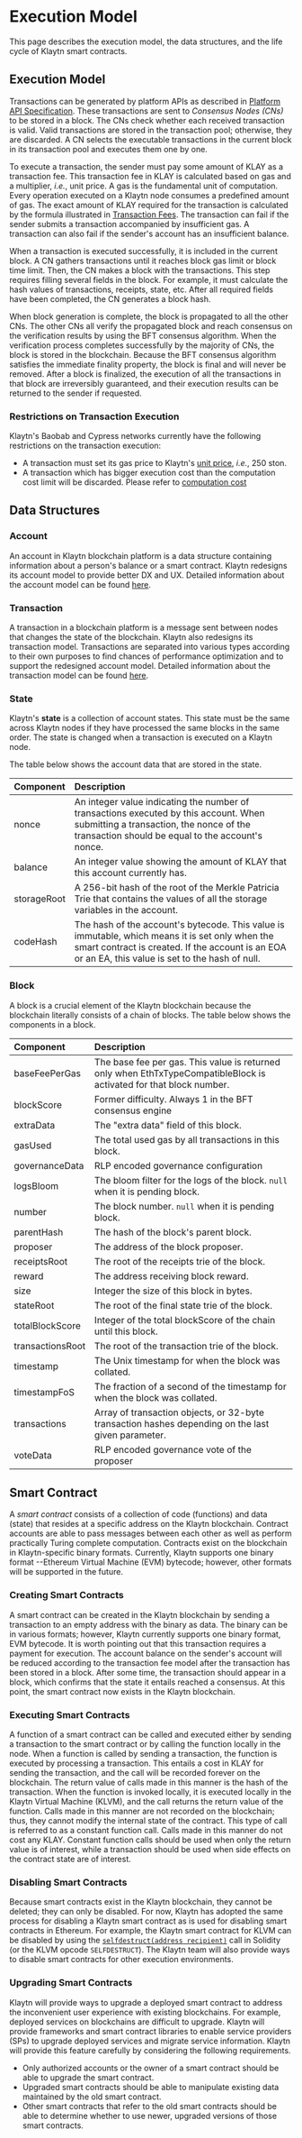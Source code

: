 # Execution Model <a id="execution-model"></a>

This page describes the execution model, the data structures, and the life cycle of Klaytn smart contracts.

## Execution Model <a id="execution-model"></a>

Transactions can be generated by platform APIs as described in [Platform API Specification](../../../dapp/json-rpc/api-references/README.md). These transactions are sent to _Consensus Nodes \(CNs\)_ to be stored in a block. The CNs check whether each received transaction is valid. Valid transactions are stored in the transaction pool; otherwise, they are discarded. A CN selects the executable transactions in the current block in its transaction pool and executes them one by one.

To execute a transaction, the sender must pay some amount of KLAY as a transaction fee. This transaction fee in KLAY is calculated based on gas and a multiplier, _i.e._, unit price. A gas is the fundamental unit of computation. Every operation executed on a Klaytn node consumes a predefined amount of gas. The exact amount of KLAY required for the transaction is calculated by the formula illustrated in [Transaction Fees](../transaction-fees/transaction-fees.md). The transaction can fail if the sender submits a transaction accompanied by insufficient gas. A transaction can also fail if the sender's account has an insufficient balance.

When a transaction is executed successfully, it is included in the current block. A CN gathers transactions until it reaches block gas limit or block time limit. Then, the CN makes a block with the transactions. This step requires filling several fields in the block. For example, it must calculate the hash values of transactions, receipts, state, etc. After all required fields have been completed, the CN generates a block hash.

When block generation is complete, the block is propagated to all the other CNs. The other CNs all verify the propagated block and reach consensus on the verification results by using the BFT consensus algorithm. When the verification process completes successfully by the majority of CNs, the block is stored in the blockchain. Because the BFT consensus algorithm satisfies the immediate finality property, the block is final and will never be removed. After a block is finalized, the execution of all the transactions in that block are irreversibly guaranteed, and their execution results can be returned to the sender if requested.

### Restrictions on Transaction Execution <a id="restrictions-on-transaction-execution"></a>

Klaytn's Baobab and Cypress networks currently have the following restrictions on the transaction execution:

* A transaction must set its gas price to Klaytn's [unit price](../klaytn-native-coin-klay.md/#units-of-klay), _i.e._, 250 ston.
* A transaction which has bigger execution cost than the computation cost limit will be discarded. Please refer to [computation cost](computation-cost/computation-cost.md)

## Data Structures <a id="data-structures"></a>

### Account <a id="account"></a>

An account in Klaytn blockchain platform is a data structure containing information about a person's balance or a smart contract. Klaytn redesigns its account model to provide better DX and UX. Detailed information about the account model can be found [here](../accounts.md).

### Transaction <a id="transaction"></a>

A transaction in a blockchain platform is a message sent between nodes that changes the state of the blockchain. Klaytn also redesigns its transaction model. Transactions are separated into various types according to their own purposes to find chances of performance optimization and to support the redesigned account model. Detailed information about the transaction model can be found [here](../transactions/).

### State <a id="state"></a>

Klaytn's **state** is a collection of account states. This state must be the same across Klaytn nodes if they have processed the same blocks in the same order. The state is changed when a transaction is executed on a Klaytn node.

The table below shows the account data that are stored in the state.

| Component   | Description                                                                                                                                                                                             |
|:----------- |:------------------------------------------------------------------------------------------------------------------------------------------------------------------------------------------------------- |
| nonce       | An integer value indicating the number of transactions executed by this account. When submitting a transaction, the nonce of the transaction should be equal to the account's nonce.                    |
| balance     | An integer value showing the amount of KLAY that this account currently has.                                                                                                                            |
| storageRoot | A 256-bit hash of the root of the Merkle Patricia Trie that contains the values of all the storage variables in the account.                                                                            |
| codeHash    | The hash of the account's bytecode.  This value is immutable, which means it is set only when the smart contract is created.  If the account is an EOA or an EA, this value is set to the hash of null. |

### Block <a id="block"></a>

A block is a crucial element of the Klaytn blockchain because the blockchain literally consists of a chain of blocks. The table below shows the components in a block.

| Component        | Description                                                                                                         |
|:---------------- |:------------------------------------------------------------------------------------------------------------------- |
| baseFeePerGas    | The base fee per gas. This value is returned only when EthTxTypeCompatibleBlock is activated for that block number. |
| blockScore       | Former difficulty. Always 1 in the BFT consensus engine                                                             |
| extraData        | The "extra data" field of this block.                                                                               |
| gasUsed          | The total used gas by all transactions in this block.                                                               |
| governanceData   | RLP encoded governance configuration                                                                                |
| logsBloom        | The bloom filter for the logs of the block. `null` when it is pending block.                                        |
| number           | The block number. `null` when it is pending block.                                                                  |
| parentHash       | The hash of the block's parent block.                                                                               |
| proposer         | The address of the block proposer.                                                                                  |
| receiptsRoot     | The root of the receipts trie of the block.                                                                         |
| reward           | The address receiving block reward.                                                                                 |
| size             | Integer the size of this block in bytes.                                                                            |
| stateRoot        | The root of the final state trie of the block.                                                                      |
| totalBlockScore  | Integer of the total blockScore of the chain until this block.                                                      |
| transactionsRoot | The root of the transaction trie of the block.                                                                      |
| timestamp        | The Unix timestamp for when the block was collated.                                                                 |
| timestampFoS     | The fraction of a second of the timestamp for when the block was collated.                                          |
| transactions     | Array of transaction objects, or 32-byte transaction hashes depending on the last given parameter.                  |
| voteData         | RLP encoded governance vote of the proposer                                                                         |

## Smart Contract <a id="smart-contract"></a>

A _smart contract_ consists of a collection of code \(functions\) and data \(state\) that resides at a specific address on the Klaytn blockchain. Contract accounts are able to pass messages between each other as well as perform practically Turing complete computation. Contracts exist on the blockchain in Klaytn-specific binary formats. Currently, Klaytn supports one binary format --Ethereum Virtual Machine \(EVM\) bytecode; however, other formats will be supported in the future.

### Creating Smart Contracts <a id="creating-smart-contracts"></a>

A smart contract can be created in the Klaytn blockchain by sending a transaction to an empty address with the binary as data. The binary can be in various formats; however, Klaytn currently supports one binary format, EVM bytecode. It is worth pointing out that this transaction requires a payment for execution. The account balance on the sender's account will be reduced according to the transaction fee model after the transaction has been stored in a block. After some time, the transaction should appear in a block, which confirms that the state it entails reached a consensus. At this point, the smart contract now exists in the Klaytn blockchain.

### Executing Smart Contracts <a id="executing-smart-contracts"></a>

A function of a smart contract can be called and executed either by sending a transaction to the smart contract or by calling the function locally in the node. When a function is called by sending a transaction, the function is executed by processing a transaction. This entails a cost in KLAY for sending the transaction, and the call will be recorded forever on the blockchain. The return value of calls made in this manner is the hash of the transaction. When the function is invoked locally, it is executed locally in the Klaytn Virtual Machine \(KLVM\), and the call returns the return value of the function. Calls made in this manner are not recorded on the blockchain; thus, they cannot modify the internal state of the contract. This type of call is referred to as a constant function call. Calls made in this manner do not cost any KLAY. Constant function calls should be used when only the return value is of interest, while a transaction should be used when side effects on the contract state are of interest.

### Disabling Smart Contracts <a id="disabling-smart-contracts"></a>

Because smart contracts exist in the Klaytn blockchain, they cannot be deleted; they can only be disabled. For now, Klaytn has adopted the same process for disabling a Klaytn smart contract as is used for disabling smart contracts in Ethereum. For example, the Klaytn smart contract for KLVM can be disabled by using the [`selfdestruct(address recipient)`](https://solidity.readthedocs.io/en/v0.5.6/introduction-to-smart-contracts.html#self-destruct) call in Solidity \(or the KLVM opcode `SELFDESTRUCT`\). The Klaytn team will also provide ways to disable smart contracts for other execution environments.

### Upgrading Smart Contracts <a id="upgrading-smart-contracts"></a>

Klaytn will provide ways to upgrade a deployed smart contract to address the inconvenient user experience with existing blockchains. For example, deployed services on blockchains are difficult to upgrade. Klaytn will provide frameworks and smart contract libraries to enable service providers \(SPs\) to upgrade deployed services and migrate service information. Klaytn will provide this feature carefully by considering the following requirements.

* Only authorized accounts or the owner of a smart contract should be able to upgrade the smart contract.
* Upgraded smart contracts should be able to manipulate existing data maintained by the old smart contract.
* Other smart contracts that refer to the old smart contracts should be able to determine whether to use newer, upgraded versions of those smart contracts.

